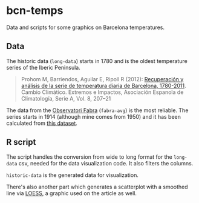 # bcn-temps
Data and scripts for some graphics on Barcelona temperatures.

## Data
The historic data (`long-data`) starts in 1780 and is the oldest temperature series of the Iberic Peninsula.

>  Prohom M, Barriendos, Aguilar E, Ripoll R (2012): [Recuperación y análisis de la serie de temperatura diaria de Barcelona, 1780-2011](http://static-m.meteo.cat/wordpressweb/wp-content/uploads/2014/11/20105602/Ref_publicacio_aec.pdf). Cambio Climático. Extremos e Impactos, Asociación Espanola de Climatología, Serie A, Vol. 8, 207–21

The data from the [Observatori Fabra](http://www.fabra.cat/meteo/dades/dades.html) (`fabra-avg`) is the most reliable. The series starts in 1914 (although mine comes from 1950) and it has been calculated from [this dataset](http://www.meteo.cat/wpweb/climatologia/serveis-i-dades-climatiques/series-climatiques-historiques/).


## R script
The script handles the conversion from wide to long format for the `long-data` csv, needed for the data visualization code. It also filters the columns.

`historic-data` is the generated data for visualization.

There's also another part which generates a scatterplot with a smoothed line via [LOESS](https://en.wikipedia.org/wiki/Local_regression), a graphic used on the article as well.
